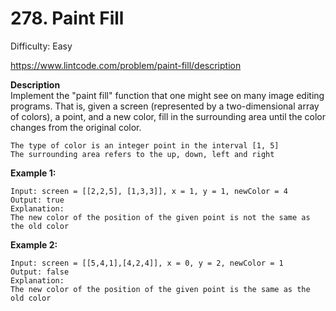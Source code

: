 # 278. Paint Fill

Difficulty: Easy

https://www.lintcode.com/problem/paint-fill/description

**Description**  
Implement the "paint fill" function that one might see on many image editing programs. That is, given a screen (represented by a two-dimensional array of colors), a point, and a new color, fill in the surrounding area until the color changes from the original color.
```
The type of color is an integer point in the interval [1, 5]
The surrounding area refers to the up, down, left and right
```

**Example 1:**
```
Input: screen = [[2,2,5], [1,3,3]], x = 1, y = 1, newColor = 4
Output: true
Explanation: 
The new color of the position of the given point is not the same as the old color
```

**Example 2:**
```
Input: screen = [[5,4,1],[4,2,4]], x = 0, y = 2, newColor = 1
Output: false
Explanation: 
The new color of the position of the given point is the same as the old color
```
